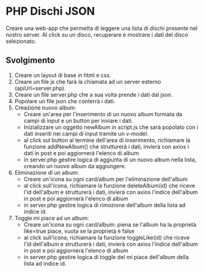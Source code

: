 # PHP Dischi JSON

Creare una web-app che permetta di leggere una lista di dischi presente nel nostro server. Al click su un disco, recuperare e mostrare i dati del disco selezionato.

## Svolgimento

1. Creare un layout di base in html e css.
2. Creare un file js che farà la chiamata ad un server esterno (apiUrl=server.php).
3. Creare un file server.php che a sua volta prende i dati dal json.
4. Popolare un file json che conterrà i dati.
5. Creazione nuovo album:
   - Creare un'area per l'inserimento di un nuovo album formata da campi di input e un button per inviare i dati.
   - Inizializzare un oggetto newAlbum in script.js che sarà popolato con i dati inseriti nei campi di input tramite un v-model.
   - al click sul button al termine dell'area di inserimento, richiamare la funzione addNewAlbum() che strutturerà i dati, invierà con axios i dati in post e poi aggiornerà l'elenco di album
   - in server.php gestire logica di aggiunta di un nuovo album nella lista, creando un nuovo album da aggiungere.
6. Eliminazione di un album:
   - Creare un'icona su ogni card/album per l'eliminazione dell'album
   - al click sull'icona, richiamare la funzione deleteAlbum(id) che riceve l'id dell'album e strutturerà i dati, invierà con axios l'indice dell'album in post e poi aggiornerà l'elenco di album
   - in server.php gestire logica di rimozione dell'album della lista ad indice id.
7. Toggle mi piace ad un album:
   - Creare un'icona su ogni card/album: piena se l'album ha la proprietà like=true piace, vuota se la proprietà è false
   - al click sull'icona, richiamare la funzione toggleLike(id) che riceve l'id dell'album e strutturerà i dati, invierà con axios l'indice dell'album in post e poi aggiornerà l'elenco di album
   - in server.php gestire logica di toggle del mi piace dell'album della lista ad indice id.
